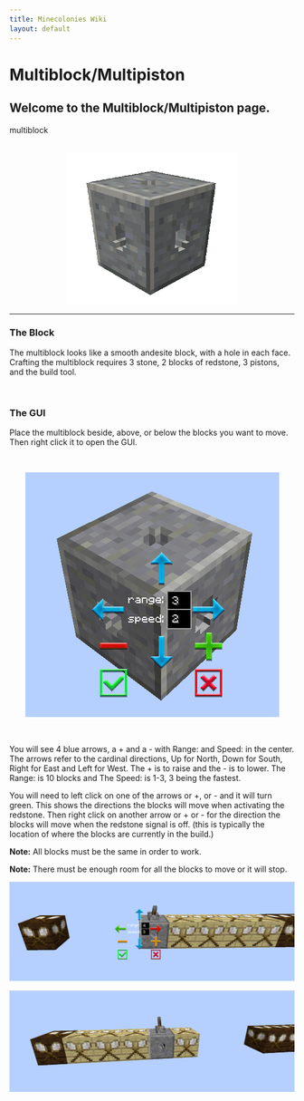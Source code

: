 ```yaml
---
title: Minecolonies Wiki
layout: default
---
```

# Multiblock/Multipiston

## Welcome to the Multiblock/Multipiston page. 
<div class="infobox box text-center">
    <recipe>multiblock</recipe>
</div>
<br>
<p style="text-align:center;"><img src="../../assets/images/items/multipiston.png" alt="Multiblock"></p>
    <hr/>


### The Block

The multiblock looks like a smooth andesite block, with a hole in each face. Crafting the multiblock requires 3 stone, 2 blocks of redstone, 3 pistons, and the build tool. 

<br>

### The GUI

Place the multiblock beside, above, or below the blocks you want to move. Then right click it to open the GUI. 

<br>
<p style="text-align:center;"><img src="../../assets/images/items/multiblockgui.png" alt="Multiblock GUI"></p>
<br>

You will see 4 blue arrows, a + and a - with Range: and Speed: in the center. The arrows refer to the cardinal directions, Up for North, Down for South, Right for East and Left for West. The + is to raise and the - is to lower.  The Range: is 10 blocks and The Speed: is 1-3, 3 being the fastest. 

You will need to left click on one of the arrows or +, or - and it will turn green. This shows the directions the blocks will move when activating the redstone. Then right click on another arrow or + or - for the direction the blocks will move when the redstone signal is off. (this is typically the location of where the blocks are currently in the build.)

**Note:** All blocks must be the same in order to work.

**Note:** There must be enough room for all the blocks to move or it will stop.


<p style="text-align:center;"><img src="../../assets/images/items/multiblockroom.png" alt="Multiblock GUI"></p>


<p style="text-align:center;"><img src="../../assets/images/items/multiblockblock.png" alt="Multiblock GUI"></p>
<br>